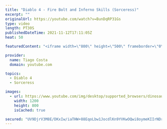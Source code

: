 ```yaml
---
title: "Diablo 4 - Fire Bolt and Inferno Skills (Sorceress)"
excerpt: ""
originalUrl: https://youtube.com/watch?v=BunDqRP31Gs
type: video
length: PT30S
publishedDateTime: 2021-11-12T17:11:05Z
heat: 50

featuredContent: "<iframe width=\"800\" height=\"500\" frameborder=\"0\" src=\"https://www.youtube.com/embed/BunDqRP31Gs\" allow=\"accelerometer; autoplay; encrypted-media; gyroscope; picture-in-picture\" allowfullscreen></iframe>"

provider:
  name: Tiago Costa
  domain: youtube.com

topics:
  - Diablo 4
  - Sorceress

images:
  - url: https://www.youtube.com/img/desktop/supported_browsers/dinosaur.png
    width: 1200
    height: 800
    isCached: true

secured: "UV9DjrV3M8E/DKxIw/iaTHW+88EqoLbw1JocdlKn9YVKwOQwi8oymeKIIrNDrAh0RVPjqwJ0FW9J+2aGYwsPRFAy5Ja0GWCMafUMH1o41PahLDxttnrl6i8aSj4N8zc4zdFkjRDwbBjV5rCzO+iTiW8VC0R1TiSGbeEkoHrgak+rd7BaXlJgsxhV9uQXUMic28b6LeO25U67/vQVRbx5dWpz/wNS3oKdpcf4TabX77nv+RK8RLHb1EyTXBuWkvYy5KHIJe6Qw8WemtyOQDmK+1taSH/pi8m7NznVwG0qgrVbB4vRt6mnPylW+mh9HGmXjAK9j1A+vLDl0UTvqfloNqr3Pd/T8fva7T1UYXXZTkc9XWIjUqljkdK5wtsaMdBYQGMMJbw2BJXV7nCmniFwpbq0FAsb66FSnKBY8R8w+Pc=;LPz6+7yHlNuocNbbf0qhcw=="
---
```


